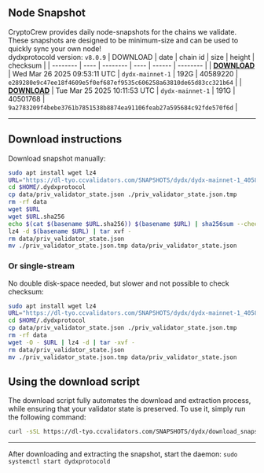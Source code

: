 ## Node Snapshot
CryptoCrew provides daily node-snapshots for the chains we validate. These snapshots are designed to be minimum-size and can be used to quickly sync your own node!  
dydxprotocold version: `v8.0.9`
| DOWNLOAD | date | chain id | size | height | checksum |
| -------- | ---- | -------- | ---- | ------ | -------- |
| **[DOWNLOAD](https://dl-tyo.ccvalidators.com/SNAPSHOTS/dydx/dydx-mainnet-1_40589220.tar.lz4)** | Wed Mar 26 2025 09:53:11 UTC | `dydx-mainnet-1` | 192G | 40589220 | `e289280e9c47ee18f4609e5f0ef687ef9535c606258a63810de65d83cc321b64` |
| **[DOWNLOAD](https://dl-tyo.ccvalidators.com/SNAPSHOTS/dydx/dydx-mainnet-1_40501768.tar.lz4)** | Tue Mar 25 2025 10:11:53 UTC | `dydx-mainnet-1` | 191G | 40501768 | `9a2783209f4bebe3761b7851538b8874ea91106feab27a595684c92fde570f6d` |

---

## Download instructions
Download snapshot manually:
```sh
sudo apt install wget lz4
URL="https://dl-tyo.ccvalidators.com/SNAPSHOTS/dydx/dydx-mainnet-1_40589220.tar.lz4"
cd $HOME/.dydxprotocol
cp data/priv_validator_state.json ./priv_validator_state.json.tmp
rm -rf data
wget $URL
wget $URL.sha256
echo $(cat $(basename $URL.sha256)) $(basename $URL) | sha256sum --check
lz4 -d $(basename $URL) | tar xvf -
rm data/priv_validator_state.json
mv ./priv_validator_state.json.tmp data/priv_validator_state.json
```

### Or single-stream
No double disk-space needed, but slower and not possible to check checksum:
```sh
sudo apt install wget lz4
URL="https://dl-tyo.ccvalidators.com/SNAPSHOTS/dydx/dydx-mainnet-1_40589220.tar.lz4"
cd $HOME/.dydxprotocol
cp data/priv_validator_state.json ./priv_validator_state.json.tmp
rm -rf data
wget -O - $URL | lz4 -d | tar -xvf -
rm data/priv_validator_state.json
mv ./priv_validator_state.json.tmp data/priv_validator_state.json
```





## Using the download script

The download script fully automates the download and extraction process, while ensuring that your validator state is preserved. To use it, simply run the following command:
```sh
curl -sSL https://dl-tyo.ccvalidators.com/SNAPSHOTS/dydx/download_snapshot.sh | bash
```
---

After downloading and extracting the snapshot, start the daemon: `sudo systemctl start dydxprotocold`

